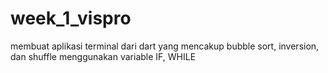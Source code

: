 # week_1_vispro
membuat aplikasi terminal dari dart yang mencakup bubble sort, inversion, dan shuffle menggunakan variable IF, WHILE
